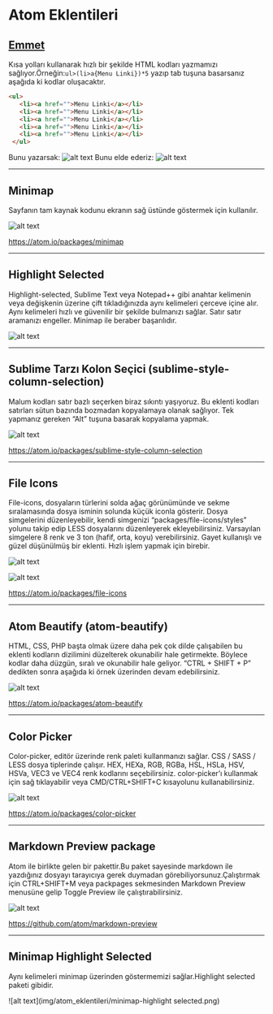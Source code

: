 # Atom Eklentileri
## [Emmet](https://atom.io/packages/emmet)
Kısa yolları kullanarak hızlı bir şekilde HTML kodları yazmamızı sağlıyor.Örneğin:```ul>(li>a{Menu Linki})*5``` yazıp tab tuşuna basarsanız aşağıda ki kodlar oluşacaktır.
```html
<ul>
   <li><a href="">Menu Linki</a></li>
   <li><a href="">Menu Linki</a></li>
   <li><a href="">Menu Linki</a></li>
   <li><a href="">Menu Linki</a></li>
   <li><a href="">Menu Linki</a></li>
 </ul>
```
Bunu yazarsak:
![alt text](img/atom_eklentileri/emmet1.png)
Bunu elde ederiz:
![alt text](img/atom_eklentileri/emmet2.png)


***
## Minimap
Sayfanın tam kaynak kodunu ekranın sağ üstünde göstermek için kullanılır.

![alt text](img/atom_eklentileri/minimap-example.png)

https://atom.io/packages/minimap
***
## Highlight Selected
Highlight-selected, Sublime Text veya Notepad++ gibi anahtar kelimenin veya değişkenin üzerine çift tıkladığınızda aynı kelimeleri çerceve içine alır. Aynı kelimeleri hızlı ve güvenilir bir şekilde bulmanızı sağlar. Satır satır aramanızı engeller. Minimap ile beraber başarılıdır.

![alt text](img/atom_eklentileri/highlight-example.gif)
***
## Sublime Tarzı Kolon Seçici (sublime-style-column-selection)
Malum kodları satır bazlı seçerken biraz sıkıntı yaşıyoruz. Bu eklenti kodları satırları sütun bazında bozmadan kopyalamaya olanak sağlıyor. Tek yapmanız gereken “Alt” tuşuna basarak kopyalama yapmak.

![alt text](img/atom_eklentileri/sublime-style-column-selection.gif)

https://atom.io/packages/sublime-style-column-selection
***
## File Icons
File-icons, dosyaların türlerini solda ağaç görünümünde ve sekme sıralamasında dosya isminin solunda küçük iconla gösterir. Dosya simgelerini düzenleyebilir, kendi simgenizi “packages/file-icons/styles” yolunu takip edip LESS dosyalarını düzenleyerek ekleyebilirsiniz. Varsayılan simgelere 8 renk ve 3 ton (hafif, orta, koyu) verebilirsiniz. Gayet kullanışlı ve güzel düşünülmüş bir eklenti. Hızlı işlem yapmak için birebir.

![alt text](img/atom_eklentileri/file-icons.png)

![alt text](img/atom_eklentileri/file-icons-example.png)

https://atom.io/packages/file-icons
***
## Atom Beautify (atom-beautify)
HTML, CSS, PHP başta olmak üzere daha pek çok dilde çalışabilen bu eklenti kodların dizilimini düzelterek okunabilir hale getirmekte. Böylece kodlar daha düzgün, sıralı ve okunabilir hale geliyor. “CTRL + SHIFT + P” dedikten sonra aşağıda ki örnek üzerinden devam edebilirsiniz.

![alt text](img/atom_eklentileri/atomBf.gif)

https://atom.io/packages/atom-beautify
***
## Color Picker
Color-picker, editör üzerinde renk paleti kullanmanızı sağlar. CSS / SASS / LESS dosya tiplerinde çalışır. HEX, HEXa, RGB, RGBa, HSL, HSLa, HSV, HSVa, VEC3 ve VEC4 renk kodlarını seçebilirsiniz. color-picker’ı kullanmak için sağ tıklayabilir veya CMD/CTRL+SHIFT+C kısayolunu kullanabilirsiniz.

![alt text](img/atom_eklentileri/color-picker.gif)

https://atom.io/packages/color-picker
***
## Markdown Preview package
Atom ile birlikte gelen bir pakettir.Bu paket sayesinde markdown ile yazdığınız dosyayı tarayıcıya gerek duymadan görebiliyorsunuz.Çalıştırmak için CTRL+SHIFT+M veya packpages sekmesinden Markdown Preview menusüne gelip Toggle Preview ile çalıştırabilirsiniz.

![alt text](img/atom_eklentileri/markdown.png)

https://github.com/atom/markdown-preview

***
## Minimap Highlight Selected
Aynı kelimeleri minimap üzerinden göstermemizi sağlar.Highlight selected paketi gibidir.

![alt text](img/atom_eklentileri/minimap-highlight selected.png)
